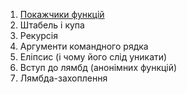 1. [Покажчики функцій](./functions/Покажчики%20функцій.md)
2. Штабель і купа
3. Рекурсія
4. Аргументи командного рядка
5. Еліпсис (і чому його слід уникати)
6. Вступ до лямбд (анонімних функцій)
7. Лямбда-захоплення